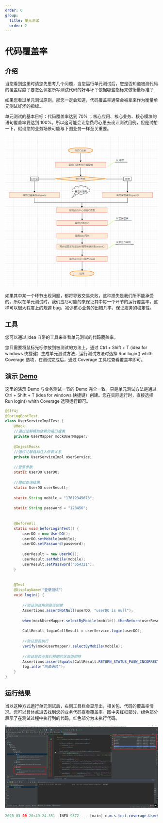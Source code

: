 ```yaml
---
order: 6
group:
  title: 单元测试
  order: 2
---
```


# 代码覆盖率

## 介绍

当您看到这里时请您先思考几个问题，当您运行单元测试后，您是否知道被测代码的覆盖程度？要怎么评定所写测试代码的好与坏？依据哪些指标来做衡量标准？

如果您看过单元测试原则，那您一定会知道，代码覆盖率通常会被拿来作为衡量单元测试好坏的指标。

单元测试的基本目标：代码覆盖率达到 70% ；核心应用、核心业务、核心模块的语句覆盖率要达到 100%。所以这可能会让您费尽心思去设计测试用例，但是试想一下，假设您的业务场景可能与下图业务一样至关重要。

![](../assets/flowchart.png)

如果其中某一个环节出现问题，都将导致交易失败，这种损失是我们所不能承受的。所以在单元测试时，我们应尽可能的来保证其中每一个环节的运行覆盖率，这样可以很大程度上的规避 bug，减少核心业务的出错几率，保证服务的稳定性。

## 工具

您可以通过 idea 自带的工具来查看单元测试的代码覆盖率。

您只需要将鼠标光标停放到被测试的方法上，通过 Ctrl + Shift + T (idea for windows 快捷键）生成单元测试方法，运行测试方法时选择 Run login() whith Coverage 选项，在测试完成后，通过 Coverage 工具栏查看覆盖率即可。

## 演示 [Demo](https://github.com/xiyun-international/java-unit-docs/tree/master/source/middle-stage-test-coverage)

这里的演示 Demo 与业务测试一节的 Demo 完全一致。只是单元测试方法是通过 Ctrl + Shift + T (idea for windows 快捷键）创建。您在实际运行时，直接选择 Run login() whith Coverage 选项运行即可。

```java
@Slf4j
@SpringBootTest
class UserServiceImplTest {
    @Mock
    //通过注解模拟依赖的接口或类
    private UserMapper mockUserMapper;

    @InjectMocks
    //通过注解自动注入依赖关系
    private UserServiceImpl userService;

    //登录参数
    static UserDO userDO;

    //模拟查询结果
    static UserDO userResult;

    static String mobile = "17612345678";

    static String password = "123456";


    @BeforeAll
    static void beforLoginTest() {
        userDO = new UserDO();
        userDO.setMobile(mobile);
        userDO.setPassword(password);

        userResult = new UserDO();
        userResult.setMobile(mobile);
        userResult.setPassword("654321");
    }


    @Test
    @DisplayName("登录测试")
    void login() {

        //验证测试用例是否创建
        Assertions.assertNotNull(userDO, "userDO is null");

        when(mockUserMapper.selectByMobile(mobile)).thenReturn(userResult);

        CallResult loginCallResult = userService.login(userDO);

        //验证是否执行
        verify(mockUserMapper).selectByMobile(mobile);

        //验证是否与我们预期的状态值相符
        Assertions.assertEquals(CallResult.RETURN_STATUS_PASW_INCORRECT, loginCallResult.getCode());
        log.info("测试通过");
    }
}
```

## 运行结果

当以这种方式运行单元测试后，右侧工具栏会显示出，相关包、代码的覆盖率情况。您可以具体点进去找到您的业务代码查看覆盖率。图中央红框部分，绿色部分展示了在测试过程中执行到的代码，红色部分为未执行代码。

![](../assets/idea.png)

```java
2020-03-09 20:49:24.351  INFO 9372 --- [main] c.m.s.test.coverage.UserServiceImplTest  : 测试通过
```
